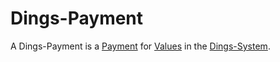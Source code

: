 # Dings-Payment

A Dings-Payment is a [Payment](130000038.md) for [Values](700030.md) in the [Dings-System](300000007.md).
